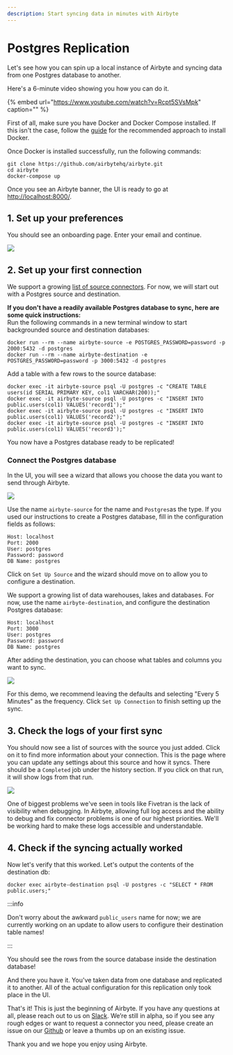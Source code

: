```yaml
---
description: Start syncing data in minutes with Airbyte
---
```


# Postgres Replication

Let's see how you can spin up a local instance of Airbyte and syncing data from one Postgres database to another.

Here's a 6-minute video showing you how you can do it.

{% embed url="https://www.youtube.com/watch?v=Rcpt5SVsMpk" caption="" %}

First of all, make sure you have Docker and Docker Compose installed. If this isn't the case, follow the [guide](../../deploying-airbyte/local-deployment.md) for the recommended approach to install Docker. 

Once Docker is installed successfully, run the following commands:

```text
git clone https://github.com/airbytehq/airbyte.git
cd airbyte
docker-compose up
```

Once you see an Airbyte banner, the UI is ready to go at [http://localhost:8000/](http://localhost:8000/).

## 1. Set up your preferences

You should see an onboarding page. Enter your email and continue.

![](../../.gitbook/assets/airbyte_get-started.png)

## 2. Set up your first connection

We support a growing [list of source connectors](https://docs.airbyte.com/category/sources). For now, we will start out with a Postgres source and destination.

**If you don't have a readily available Postgres database to sync, here are some quick instructions:**  
Run the following commands in a new terminal window to start backgrounded source and destination databases:

```text
docker run --rm --name airbyte-source -e POSTGRES_PASSWORD=password -p 2000:5432 -d postgres
docker run --rm --name airbyte-destination -e POSTGRES_PASSWORD=password -p 3000:5432 -d postgres
```

Add a table with a few rows to the source database:

```text
docker exec -it airbyte-source psql -U postgres -c "CREATE TABLE users(id SERIAL PRIMARY KEY, col1 VARCHAR(200));"
docker exec -it airbyte-source psql -U postgres -c "INSERT INTO public.users(col1) VALUES('record1');"
docker exec -it airbyte-source psql -U postgres -c "INSERT INTO public.users(col1) VALUES('record2');"
docker exec -it airbyte-source psql -U postgres -c "INSERT INTO public.users(col1) VALUES('record3');"
```

You now have a Postgres database ready to be replicated!

### **Connect the Postgres database**

In the UI, you will see a wizard that allows you choose the data you want to send through Airbyte.

![](../../.gitbook/assets/02_set-up-sources.png)

Use the name `airbyte-source` for the name and `Postgres`as the type. If you used our instructions to create a Postgres database, fill in the configuration fields as follows:

```text
Host: localhost
Port: 2000
User: postgres
Password: password
DB Name: postgres
```

Click on `Set Up Source` and the wizard should move on to allow you to configure a destination.

We support a growing list of data warehouses, lakes and databases. For now, use the name `airbyte-destination`, and configure the destination Postgres database:

```text
Host: localhost
Port: 3000
User: postgres
Password: password
DB Name: postgres
```

After adding the destination, you can choose what tables and columns you want to sync.

![](../../.gitbook/assets/03_set-up-connection.png)

For this demo, we recommend leaving the defaults and selecting "Every 5 Minutes" as the frequency. Click `Set Up Connection` to finish setting up the sync.

## 3. Check the logs of your first sync

You should now see a list of sources with the source you just added. Click on it to find more information about your connection. This is the page where you can update any settings about this source and how it syncs. There should be a `Completed` job under the history section. If you click on that run, it will show logs from that run.

![](../../.gitbook/assets/04_source-details.png)

One of biggest problems we've seen in tools like Fivetran is the lack of visibility when debugging. In Airbyte, allowing full log access and the ability to debug and fix connector problems is one of our highest priorities. We'll be working hard to make these logs accessible and understandable.

## 4. Check if the syncing actually worked

Now let's verify that this worked. Let's output the contents of the destination db:

```text
docker exec airbyte-destination psql -U postgres -c "SELECT * FROM public.users;"
```

:::info

Don't worry about the awkward `public_users` name for now; we are currently working on an update to allow users to configure their destination table names!

:::

You should see the rows from the source database inside the destination database!

And there you have it. You've taken data from one database and replicated it to another. All of the actual configuration for this replication only took place in the UI.

That's it! This is just the beginning of Airbyte. If you have any questions at all, please reach out to us on [Slack](https://slack.airbyte.io/). We’re still in alpha, so if you see any rough edges or want to request a connector you need, please create an issue on our [Github](https://github.com/airbytehq/airbyte) or leave a thumbs up on an existing issue.

Thank you and we hope you enjoy using Airbyte.
